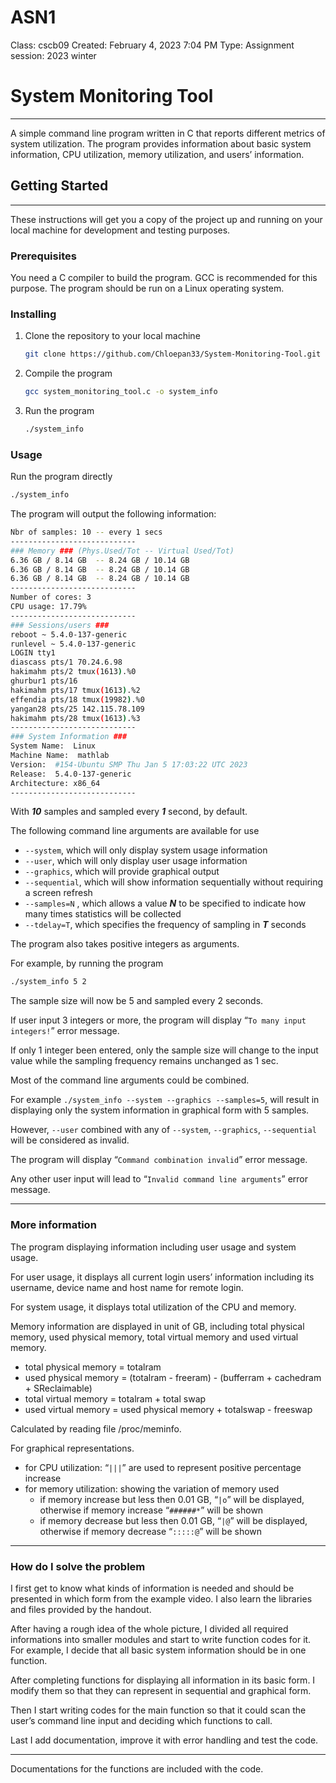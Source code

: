 # ASN1

Class: cscb09
Created: February 4, 2023 7:04 PM
Type: Assignment
session: 2023 winter

# **System Monitoring Tool**

---

A simple command line program written in C that reports different metrics of system utilization. The program provides information about basic system information, CPU utilization, memory utilization, and users’ information.

## ****Getting Started****

---

These instructions will get you a copy of the project up and running on your local machine for development and testing purposes.

### **Prerequisites**

You need a C compiler to build the program. GCC is recommended for this purpose. The program should be run on a Linux operating system. 

### **Installing**

1. Clone the repository to your local machine 
    
    ```bash
    git clone https://github.com/Chloepan33/System-Monitoring-Tool.git
    ```
    
2. Compile the program
    
    ```bash
    gcc system_monitoring_tool.c -o system_info
    ```
    
3. Run the program
    
    ```bash
    ./system_info
    ```
    

### Usage

Run the program directly 

```bash
./system_info
```

The program will output the following information:

```bash
Nbr of samples: 10 -- every 1 secs
----------------------------
### Memory ### (Phys.Used/Tot -- Virtual Used/Tot) 
6.36 GB / 8.14 GB  -- 8.24 GB / 10.14 GB
6.36 GB / 8.14 GB  -- 8.24 GB / 10.14 GB
6.36 GB / 8.14 GB  -- 8.24 GB / 10.14 GB
----------------------------
Number of cores: 3
CPU usage: 17.79%
----------------------------
### Sessions/users ### 
reboot ~ 5.4.0-137-generic
runlevel ~ 5.4.0-137-generic
LOGIN tty1 
diascass pts/1 70.24.6.98
hakimahm pts/2 tmux(1613).%0
ghurbur1 pts/16 
hakimahm pts/17 tmux(1613).%2
effendia pts/18 tmux(19982).%0
yangan28 pts/25 142.115.78.109
hakimahm pts/28 tmux(1613).%3
----------------------------
### System Information ### 
System Name:  Linux
Machine Name:  mathlab
Version:  #154-Ubuntu SMP Thu Jan 5 17:03:22 UTC 2023
Release:  5.4.0-137-generic
Architecture: x86_64
----------------------------
```

With ***10*** samples and sampled every ***1*** second, by default. 

The following command line arguments are available for use

- `--system`, which will only display system usage information
- `--user`, which will only display user usage information
- `--graphics`, which will provide graphical output
- `--sequential`, which will show information sequentially without requiring a screen refresh
- `--samples=N` , which allows a value ***N*** to be specified to indicate how many times statistics will be collected
- `--tdelay=T`, which specifies the frequency of sampling in ***T*** seconds

The program also takes positive integers as arguments. 

For example, by running the program

```bash
./system_info 5 2
```

The sample size will now be 5 and sampled every 2 seconds. 

If user input 3 integers or more, the program will display “`To many input integers!`” error message. 

If only 1 integer been entered, only the sample size will change to the input value while the sampling frequency remains unchanged as 1 sec. 

Most of the command line arguments could be combined. 

For example `./system_info --system --graphics --samples=5`, will result in displaying only the system information in graphical form with 5 samples. 

However, `--user`  combined with any of `--system`, `--graphics`, `--sequential` will be considered as invalid. 

The program will display “`Command combination invalid`” error message. 

Any other user input will lead to “`Invalid command line arguments`” error message. 

---

### More information

The program displaying information including user usage and system usage. 

For user usage, it displays all current login users’ information including its username, device name and host name for remote login. 

For system usage, it displays total utilization of the CPU and memory. 

Memory information are displayed in unit of GB, including total physical memory, used physical memory, total virtual memory and used virtual memory.

- total physical memory = totalram
- used physical memory = (totalram - freeram) - (bufferram + cachedram + SReclaimable)
- total virtual memory = totalram + total swap
- used virtual memory = used physical memory + totalswap - freeswap

Calculated by reading file /proc/meminfo.  

For graphical representations. 

- for CPU utilization: “`|||`” are used to represent positive percentage increase
- for memory utilization: showing the variation of memory used
    - if memory increase but less then 0.01 GB, “`|o`” will be displayed, otherwise if memory increase “`######*`” will be shown
    - if memory decrease but less then 0.01 GB, “`|@`” will be displayed, otherwise if memory decrease “`:::::@`” will be shown

---

### How do I solve the problem

I first get to know what kinds of information is needed and should be presented in which form from the example video. I also learn the libraries and files provided by the handout. 

After having a rough idea of the whole picture, I divided all required informations into smaller modules and start to write function codes for it. For example, I decide that all basic system information should be in one function. 

After completing functions for displaying all information in its basic form. I modify them so that they can represent in sequential and graphical form. 

Then I start writing codes for the main function so that it could scan the user’s command line input and deciding which functions to call. 

Last I add documentation, improve it with error handling and test the code. 

---

Documentations for the functions are included with the code.